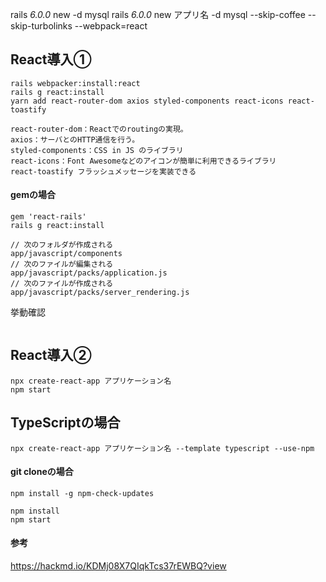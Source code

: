 rails _6.0.0_ new  -d mysql
rails _6.0.0_ new アプリ名 -d mysql --skip-coffee --skip-turbolinks --webpack=react

## React導入①
```
rails webpacker:install:react
rails g react:install
yarn add react-router-dom axios styled-components react-icons react-toastify

react-router-dom：Reactでのroutingの実現。
axios：サーバとのHTTP通信を行う。
styled-components：CSS in JS のライブラリ
react-icons：Font Awesomeなどのアイコンが簡単に利用できるライブラリ
react-toastify フラッシュメッセージを実装できる
```

#### gemの場合
```
gem 'react-rails'
rails g react:install
```

```
// 次のフォルダが作成される
app/javascript/components
// 次のファイルが編集される
app/javascript/packs/application.js
// 次のファイルが作成される
app/javascript/packs/server_rendering.js
```


挙動確認
```
```

## React導入②
```
npx create-react-app アプリケーション名
npm start
```
## TypeScriptの場合
```
npx create-react-app アプリケーション名 --template typescript --use-npm
```

####  git cloneの場合
```
npm install -g npm-check-updates
```

```
npm install
npm start
```



#### 参考
https://hackmd.io/KDMj08X7QIqkTcs37rEWBQ?view